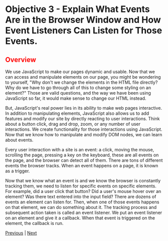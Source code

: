 # Objective 3 - Explain What Events Are in the Browser Window and How Event Listeners Can Listen for Those Events.

## <span style="color:red">Overview</span>

We use JavaScript to make our pages dynamic and usable. Now that we can access and manipulate elements on our page, you might be wondering to yourself, "Why don't we change the elements in the HTML file directly? Why do we have to go through all of this to change some styling on an element?" Those are valid questions, and the way we have been using JavaScript so far, it would make sense to change our HTML instead.

But, JavaScript's real power lies in its ability to make web pages interactive. In addition to manipulating elements, JavaScript also allows us to add features and modify our site by directly reacting to user interactions. Think about a button click, drag and drop, zoom, or any number of user interactions. We create functionality for those interactions using JavaScript. Now that we know how to manipulate and modify DOM nodes, we can learn about events.

Every user interaction with a site is an event: a click, moving the mouse, scrolling the page, pressing a key on the keyboard, these are all events on the page, and the browser can detect all of them. There are tons of different events the browser tracks. When an event happens on a page, it is known as a trigger.

Now that we know what an event is and we know the browser is constantly tracking them, we need to listen for specific events on specific elements. For example, did a user click that button? Did a user's mouse hover over an element? Was there text entered into the input field? There are dozens of events an element can listen for. Then, when one of those events happens on that element, we can do something about it. The tracking process and subsequent action taken is called an event listener. We put an event listener on an element and give it a callback. When that event is triggered on the element, the callback is run.


[Previous](./Object_2.md) | [Next](./Understanding.md)

